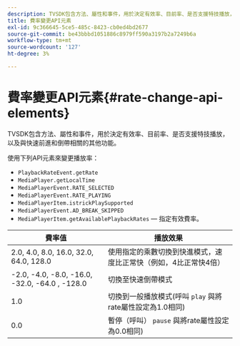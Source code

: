 ```yaml
---
description: TVSDK包含方法、屬性和事件，用於決定有效率、目前率、是否支援特技播放，以及與快速前進和倒帶相關的其他功能。
title: 費率變更API元素
exl-id: 9c366645-5ce5-485c-8423-cb0ed4bd2677
source-git-commit: be43bbbd1051886c8979ff590a3197b2a7249b6a
workflow-type: tm+mt
source-wordcount: '127'
ht-degree: 3%

---
```


# 費率變更API元素{#rate-change-api-elements}

TVSDK包含方法、屬性和事件，用於決定有效率、目前率、是否支援特技播放，以及與快速前進和倒帶相關的其他功能。

<!--<a id="section_36576E92DE6343AEBD0BBD662502365D"></a>-->

使用下列API元素來變更播放率：

* `PlaybackRateEvent.getRate`
* `MediaPlayer.getLocalTime`
* `MediaPlayerEvent.RATE_SELECTED`
* `MediaPlayerEvent.RATE_PLAYING`
* `MediaPlayerItem.istrickPlaySupported`
* `MediaPlayerEvent.AD_BREAK_SKIPPED`
* `MediaPlayerItem.getAvailablePlaybackRates`  — 指定有效費率。

| 費率值 | 播放效果 |
|---|---|
| 2.0, 4.0, 8.0, 16.0, 32.0, 64.0, 128.0 | 使用指定的乘數切換到快進模式，速度比正常快（例如，4比正常快4倍） |
| -2.0, -4.0, -8.0, -16.0, -32.0, -64.0 , -128.0 | 切換至快速倒帶模式 |
| 1.0 | 切換到一般播放模式(呼叫 `play` 與將rate屬性設定為1.0相同) |
| 0.0 | 暫停（呼叫） `pause` 與將rate屬性設定為0.0相同) |

